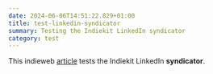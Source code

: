 ```yaml
---
date: 2024-06-06T14:51:22.829+01:00
title: test-linkedin-syndicator
summary: Testing the Indiekit LinkedIn syndicator
category: test
---
```


This indieweb [article](https://indieweb.org/article) tests the Indiekit LinkedIn **syndicator**.
